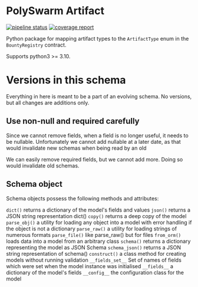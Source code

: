 # PolySwarm Artifact

[![pipeline status](https://gitlab.polyswarm.io/externalci/polyswarm-artifact/badges/master/pipeline.svg)](https://gitlab.polyswarm.io/externalci/polyswarm-artifact/commits/master)
[![coverage report](https://gitlab.polyswarm.io/externalci/polyswarm-artifact/badges/master/coverage.svg)](https://gitlab.polyswarm.io/externalci/polyswarm-artifact/commits/master)

Python package for mapping artifact types to the `ArtifactType` enum in the `BountyRegistry` contract.

Supports python3 >= 3.10.

# Versions in this schema

Everything in here is meant to be a part of an evolving schema. 
No versions, but all changes are additions only. 

## Use non-null and required carefully

Since we cannot remove fields, when a field is no longer useful, it needs to be nullable.
Unfortunately we cannot add nullable at a later date, as that would invalidate new schemas when being read by an old  

We can easily remove required fields, but we cannot add more. 
Doing so would invalidate old schemas.  

## Schema object

Schema objects possess the following methods and attributes:

``dict()``
    returns a dictionary of the model's fields and values
``json()``
    returns a JSON string representation dict()
``copy()``
    returns a deep copy of the model
``parse_obj()``
    a utility for loading any object into a model with error handling if the object is not a dictionary
``parse_raw()``
    a utility for loading strings of numerous formats
``parse_file()``
    like parse_raw() but for files
``from_orm()``
    loads data into a model from an arbitrary class
``schema()``
    returns a dictionary representing the model as JSON Schema
``schema_json()``
    returns a JSON string representation of schema()
``construct()``
    a class method for creating models without running validation
``__fields_set__``
    Set of names of fields which were set when the model instance was initialised
``__fields__``
    a dictionary of the model's fields
``__config__``
    the configuration class for the model
